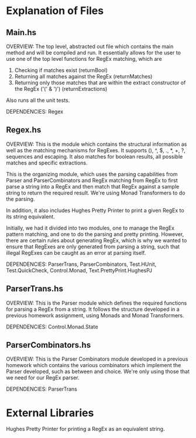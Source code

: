 Explanation of Files
====================
Main.hs
-------
OVERVIEW: The top level, abstracted out file which contains the main method and will be compiled and run.
It essentially allows for the user to use one of the top level functions for RegEx matching, which are
1. Checking if matches exist (returnBool)
2. Returning all matches against the RegEx (returnMatches)
3. Returning only those matches that are within the extract constructor of the RegEx ('(' & ')') (returnExtractions)

Also runs all the unit tests.

DEPENDENCIES: Regex

Regex.hs
--------
OVERVIEW: This is the module which contains the structural information as well as the matching mechanisms for RegExes. It supports (), ^, $, ., *, +, ?, sequences and escaping. It also matches for boolean results, all possible matches and specific extractions.

This is the organizing module, which uses the parsing capabilities from Parser and ParserCombinators and RegEx matching from RegEx to first parse a string into a RegEx and then match that RegEx against a sample string to return the required result. We're using Monad Transformers to do the parsing.

In addition, it also includes Hughes Pretty Printer to print a given RegEx to its string equivalent.

Initially, we had it divided into two modules, one to manage the RegEx pattern matching, and one to do the parsing and pretty printing. However, there are certain rules about generating RegEx, which is why we wanted to ensure that RegExes are only generated from parsing a string, such that illegal RegExes can be caught as an error at parsing itself.

DEPENDENCIES: ParserTrans, ParserCombinators, Test.HUnit, Test.QuickCheck, Control.Monad, Text.PrettyPrint.HughesPJ

ParserTrans.hs
--------------

OVERVIEW: This is the Parser module which defines the required functions for parsing a RegEx from a string. It follows the structure developed in a previous homework assignment, using Monads and Monad Transformers.

DEPENDENCIES: Control.Monad.State

ParserCombinators.hs
--------------------

OVERVIEW: This is the Parser Combinators module developed in a previous homework which contains the various combinators which implement the Parser developed, such as between and choice. We're only using those that we need for our RegEx parser.

DEPENDENCIES: ParserTrans

External Libraries
==================
Hughes Pretty Printer for printing a RegEx as an equivalent string.
